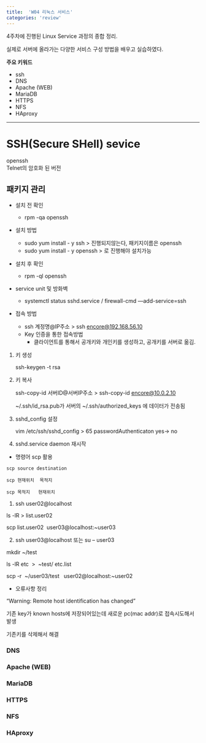 ```yaml
---
title:  'W04 리눅스 서비스'
categories: 'review'
---
```


4주차에 진행된 Linux Service 과정의 종합 정리.

실제로 서버에 올라가는 다양한 서비스 구성 방법을 배우고 실습하였다.

**주요 키워드**

- ssh
- DNS
- Apache (WEB)
- MariaDB
- HTTPS
- NFS
- HAproxy

---


# SSH(Secure SHell) sevice

openssh    
Telnet의 암호화 된 버전

## 패키지 관리

- 설치 전 확인
    - rpm -qa openssh

- 설치 방법
    - sudo yum install - y ssh > 진행되지않는다, 패키지이름은 openssh
    - sudo yum install - y openssh > 로 진행해야 설치가능

- 설치 후 확인
    - rpm -ql openssh

- service unit 및 방화벽
    - systemctl status sshd.service / firewall-cmd —add-service=ssh

- 접속 방법
    - ssh 계정명@IP주소 > ssh encore@192.168.56.10
    - Key 인증을 통한 접속방법
        - 클라이언트를 통해서 공개키와 개인키를 생성하고, 공개키를 서버로 옮김.

1. 키 생성

    ssh-keygen -t rsa 

1. 키 복사

    ssh-copy-id 서버ID@서버IP주소 > ssh-copy-id encore@10.0.2.10

    ~/.ssh/id_rsa.pub가 서버의 ~/.ssh/authorized_keys 에 데이터가 전송됨

1. sshd_config 설정

    vim /etc/ssh/sshd_config > 65 passwordAuthenticaton yes-> no

4.  sshd.service daemon 재시작

- 명령어 scp 활용

```
scp source destination

scp 현재위치  목적지 

scp 목적지   현재위치
```

1) ssh user02@localhost

ls -lR > list.user02

scp list.user02  user03@localhost:~user03

2) ssh user03@localhost 또는 su – user03

mkdir ~/test

ls -lR etc  >  ~test/ etc.list

scp -r  \~/user03/test   user02@localhost:~user02

- 오류사항 정리

“Warning: Remote host identification has changed”

기존 key가 known hosts에 저장되어있는데 새로운 pc(mac addr)로 접속시도해서 발생

기존키를 삭제해서 해결

### DNS

### Apache (WEB)

### MariaDB

### HTTPS

### NFS

### HAproxy
